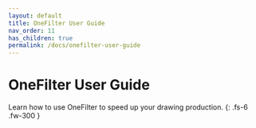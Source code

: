 ```yaml
---
layout: default
title: OneFilter User Guide
nav_order: 11
has_children: true
permalink: /docs/onefilter-user-guide
---
```


# OneFilter User Guide

Learn how to use OneFilter to speed up your drawing production.
{: .fs-6 .fw-300 }
